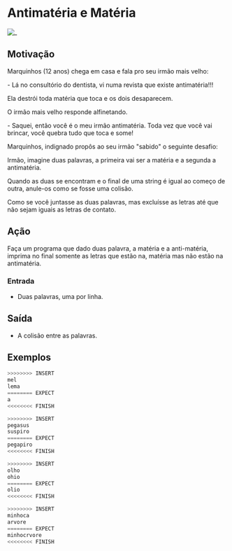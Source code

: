 # Antimatéria e Matéria

![_](cover.jpg)

## Motivação

Marquinhos (12 anos) chega em casa e fala pro seu irmão mais velho:

\- Lá no consultório do dentista, vi numa revista que existe antimatéria!!!

Ela destrói toda matéria que toca e os dois desaparecem.

O irmão mais velho responde alfinetando.

\- Saquei, então você é o meu irmão antimatéria. Toda vez que você vai brincar, você quebra tudo que toca e some!

Marquinhos, indignado propôs ao seu irmão "sabido" o seguinte desafio:

Irmão, imagine duas palavras, a primeira vai ser a matéria e a segunda a antimatéria.

Quando as duas se encontram e o final de uma string é igual ao começo de outra, anule-os como se fosse uma colisão.

Como se você juntasse as duas palavras, mas excluísse as letras até que não sejam iguais as letras de contato.  

## Ação

Faça um programa que dado duas palavra, a matéria e a anti-matéria, imprima no final somente as letras que estão na, matéria mas não estão na antimatéria.

### Entrada

- Duas palavras, uma por linha.

## Saída

- A colisão entre as palavras.  

## Exemplos

``` py
>>>>>>>> INSERT  
mel
lema
======== EXPECT
a
<<<<<<<< FINISH
```

```py
>>>>>>>> INSERT  
pegasus
suspiro
======== EXPECT
pegapiro
<<<<<<<< FINISH
```

```py
>>>>>>>> INSERT  
olho
ohio
======== EXPECT  
olio
<<<<<<<< FINISH
```

```py
>>>>>>>> INSERT
minhoca
arvore
======== EXPECT
minhocrvore
<<<<<<<< FINISH
```
